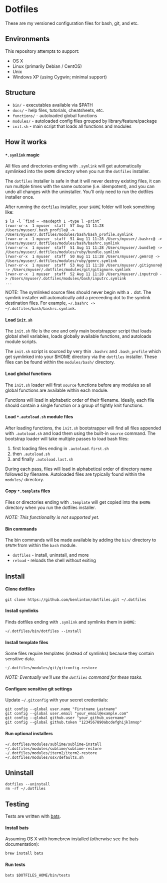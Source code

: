 # Dotfiles

These are my versioned configuration files for bash, git, and etc.


## Environments

This repository attempts to support:

* OS X
* Linux (primarily Debian / CentOS)
* Unix
* Windows XP (using Cygwin; minimal support)


## Structure

* `bin/` - executables available via $PATH
* `docs/` - help files, tutorials, cheatsheets, etc.
* `functions/` - autoloaded global functions
* `modules/` - autoloaded config files grouped by library/feature/package
* `init.sh` - main script that loads all functions and modules


## How it works

#### `*.symlink` magic

All files and directories ending with `.symlink` will get automatically
symlinked into the `$HOME` directory when you run the `dotfiles` installer.

The `dotfiles` installer is safe in that it will never destroy existing files,
it can run multiple times with the same outcome (i.e. idempotent), and you can
undo all changes with the uninstaller. You'll only need to run the dotfiles
installer once.

After running the `dotfiles` installer, your `$HOME` folder will look something
like:

    $ ls -l `find ~ -maxdepth 1 -type l -print`
    lrwxr-xr-x  1 myuser  staff  57 Aug 11 11:28 /Users/myuser/.bash_profile@ -> /Users/myuser/.dotfiles/modules/bash/bash_profile.symlink
    lrwxr-xr-x  1 myuser  staff  51 Aug 11 11:28 /Users/myuser/.bashrc@ -> /Users/myuser/.dotfiles/modules/bash/bashrc.symlink
    lrwxr-xr-x  1 myuser  staff  51 Aug 11 11:28 /Users/myuser/.bundle@ -> /Users/myuser/.dotfiles/modules/ruby/bundle.symlink
    lrwxr-xr-x  1 myuser  staff  50 Aug 11 11:28 /Users/myuser/.gemrc@ -> /Users/myuser/.dotfiles/modules/ruby/gemrc.symlink
    lrwxr-xr-x  1 myuser  staff  53 Aug 11 11:28 /Users/myuser/.gitignore@ -> /Users/myuser/.dotfiles/modules/git/gitignore.symlink
    lrwxr-xr-x  1 myuser  staff  52 Aug 11 11:28 /Users/myuser/.inputrc@ -> /Users/myuser/.dotfiles/modules/bash/inputrc.symlink
    ...

NOTE: The symlinked source files should never begin with a `.` dot. The symlink
installer will automatically add a preceeding dot to the symlink destination files.
For example, `~/.bashrc -> ~/.dotfiles/bash/bashrc.symlink`.

#### Load `init.sh`

The `init.sh` file is the one and only main bootstrapper script that loads
global shell variables, loads globally available functions, and autoloads
module scripts.

The `init.sh` script is sourced by very thin `.bashrc` and `.bash_profile` which
get symlinked into your $HOME directory via the `dotfiles` installer.  These
files can be found within the `modules/bash/` directory.

#### Load global functions

The `init.sh` loader will first `source` functions before any modules so all
global functions are available within each module.

Functions will load in alphabetic order of their filename. Ideally, each file
should contain a single function or a group of tightly knit functions.

#### Load `*.autoload.sh` module files

After loading functions, the `init.sh` bootstrapper will find all files appended
with `.autoload.sh` and load them using the built-in `source` command. The
bootstrap loader will take multiple passes to load bash files:

1. first loading files ending in `.autoload.first.sh`
2. then `.autoload.sh`
3. and finally `.autoload.last.sh`

During each pass, files will load in alphabetical order of directory name
followed by filename. Autoloaded files are typically found within the `modules/`
directory.

#### Copy `*.template` files

Files or directories ending with `.template` will get copied into the `$HOME`
directory when you run the dotfiles installer.

_NOTE: This functionality is not supported yet._

#### Bin commands

The bin commands will be made available by adding the `bin/` directory to
`$PATH` from within the `bash` module.

* `dotfiles` - install, uninstall, and more
* `reload` - reloads the shell without exiting



## Install

#### Clone dotfiles

    git clone https://github.com/benlinton/dotfiles.git ~/.dotfiles

#### Install symlinks

Finds dotfiles ending with `.symlink` and symlinks them in `$HOME`:

    ~/.dotfiles/bin/dotfiles --install

#### Install template files

Some files require templates (instead of symlinks) because they contain
sensitive data.

    ~/.dotfiles/modules/git/gitconfig-restore

_NOTE: Eventually we'll use the `dotfiles` command for these tasks._

#### Configure sensitive git settings

Update `~/.gitconfig` with your secret credentials:

    git config --global user.name "Firstname Lastname"
    git config --global user.email "your_email@example.com"
    git config --global github.user "your_github_username"
    git config --global github.token "1234567890abcdefghijklmnop"

#### Run optional installers

    ~/.dotfiles/modules/sublime/sublime-install
    ~/.dotfiles/modules/sublime/sublime-restore
    ~/.dotfiles/modules/iterm2/iterm2-restore
    ~/.dotfiles/modules/osx/defaults.sh


## Uninstall

    dotfiles --uninstall
    rm -rf ~/.dotfiles


## Testing

Tests are written with [bats](https://github.com/sstephenson/bats).

#### Install bats

Assuming OS X with homebrew installed (otherwise see the bats documentation):

    brew install bats

#### Run tests

    bats $DOTFILES_HOME/bin/tests
